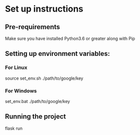 # Set up instructions

## Pre-requirements
Make sure you have installed Python3.6 or greater along with Pip

## Setting up environment variables:


### For Linux
source set_env.sh ./path/to/google/key


### For Windows

set_env.bat ./path/to/google/key



## Running the project

flask run




